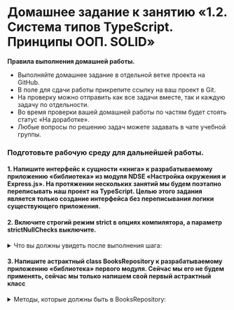 # Домашнее задание к занятию «1.2. Система типов TypeScript. Принципы ООП. SOLID»

**Правила выполнения домашней работы.**

- Выполняйте домашнее задание в отдельной ветке проекта на GitHub.
- В поле для сдачи работы прикрепите ссылку на ваш проект в Git.
- На проверку можно отправить как все задачи вместе, так и каждую задачу по отдельности.
- Во время проверки вашей домашней работы по частям будет стоять статус «На доработке».
- Любые вопросы по решению задач можете задавать в чате учебной группы.

### Подготовьте рабочую среду для дальнейшей работы.

#### 1. Напишите интерфейс к сущности «книга» к разрабатываемому приложению «библиотека» из модуля NDSE «Настройка окружения и Express.js». На протяжении нескольких занятий мы будем поэтапно переписывать наш проект на TypeScript. Целью этого задания является только создание интерфейса без переписывания логики существующего приложения.

#### 2. Включите строгий режим strict в опциях компилятора, а параметр strictNullChecks выключите.

<details>
<summary>Что вы должны увидеть после выполнения шага:</summary>

![](../002-TypeScript/step1.png)

</details>

#### 3. Напишите астрактный class BooksRepository к разрабатываемому приложению «библиотека» первого модуля. Сейчас мы его не будем применять, сейчас мы только напишем свой первый астрактный класс

<details>
<summary>Методы, которые должны быть в BooksRepository:</summary>

1. createBook(book){} — создание книги.
2. getBook(id){} — получение книги по id.
3. getBooks(){} — получение всех книг.
4. updateBook(id){} — обновление книги.
5. deleteBook(id){} — удаление книги.

</details>
